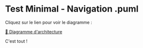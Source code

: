 # Test Minimal - Navigation .puml

Cliquez sur le lien pour voir le diagramme :

[📐 Diagramme d'architecture](architecture.puml)

C'est tout !
